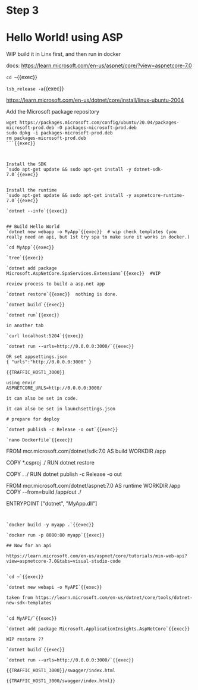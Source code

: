 # Step 3


# Hello World! using ASP

WIP build it in Linx first, and then run in docker

docs: https://learn.microsoft.com/en-us/aspnet/core/?view=aspnetcore-7.0

`cd ~`{{exec}}


`lsb_release -a`{{exec}}

https://learn.microsoft.com/en-us/dotnet/core/install/linux-ubuntu-2004

Add the Microsoft package repository

```
wget https://packages.microsoft.com/config/ubuntu/20.04/packages-microsoft-prod.deb -O packages-microsoft-prod.deb
sudo dpkg -i packages-microsoft-prod.deb
rm packages-microsoft-prod.deb
```{{exec}}



Install the SDK
`sudo apt-get update && sudo apt-get install -y dotnet-sdk-7.0`{{exec}}


Install the runtime
`sudo apt-get update && sudo apt-get install -y aspnetcore-runtime-7.0`{{exec}}

`dotnet --info`{{exec}}


## Build Hello World
`dotnet new webapp -o MyApp`{{exec}}  # wip check templates (you really need an api, but 1st try spa to make sure it works in docker.)

`cd MyApp`{{exec}}

`tree`{{exec}}

`dotnet add package Microsoft.AspNetCore.SpaServices.Extensions`{{exec}}  #WIP

review process to build a asp.net app

`dotnet restore`{{exec}}  nothing is done.

`dotnet build`{{exec}}

`dotnet run`{{exec}}

in another tab

`curl localhost:5204`{{exec}}

`dotnet run --urls=http://0.0.0.0:3000/`{{exec}}

OR set appsettings.json
{ "urls":"http://0.0.0.0:3000" }

{{TRAFFIC_HOST1_3000}}

using envir
ASPNETCORE_URLS=http://0.0.0.0:3000/

it can also be set in code.

it can also be set in launchsettings.json

# prepare for deploy

`dotnet publish -c Release -o out`{{exec}}

`nano Dockerfile`{{exec}}

```
   FROM mcr.microsoft.com/dotnet/sdk:7.0 AS build
   WORKDIR /app

   COPY *.csproj ./
   RUN dotnet restore

   COPY . ./
   RUN dotnet publish -c Release -o out

   FROM mcr.microsoft.com/dotnet/aspnet:7.0 AS runtime
   WORKDIR /app
   COPY --from=build /app/out ./

   ENTRYPOINT ["dotnet", "MyApp.dll"]
```


`docker build -y myapp .`{{exec}}

`docker run -p 8080:80 myapp`{{exec}}

## Now for an api

https://learn.microsoft.com/en-us/aspnet/core/tutorials/min-web-api?view=aspnetcore-7.0&tabs=visual-studio-code


`cd ~`{{exec}}

`dotnet new webapi -o MyAPI`{{exec}}

taken from https://learn.microsoft.com/en-us/dotnet/core/tools/dotnet-new-sdk-templates


`cd MyAPI/`{{exec}}

`dotnet add package Microsoft.ApplicationInsights.AspNetCore`{{exec}}

WIP restore ??

`dotnet build`{{exec}}

`dotnet run --urls=http://0.0.0.0:3000/`{{exec}}

{{TRAFFIC_HOST1_3000}}/swagger/index.html

{{TRAFFIC_HOST1_3000/swagger/index.html}}









